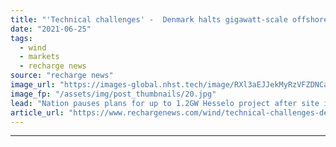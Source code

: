 ```yaml
---
title: "'Technical challenges' -  Denmark halts gigawatt-scale offshore wind tender"
date: "2021-06-25"
tags: 
  - wind
  - markets
  - recharge news
source: "recharge news"
image_url: "https://images-global.nhst.tech/image/RXl3aEJJekMyRzVFZDNCaXp4cGNNdWZWT1Avc05tazZ6aWJQQ3E5ejdhZz0=/nhst/binary/ba44c602d2fa62eb35dead56f0fff806"
image_fp: "/assets/img/post_thumbnails/20.jpg"
lead: "Nation pauses plans for up to 1.2GW Hesselo project after site investigations reveal soft clay formations"
article_url: "https://www.rechargenews.com/wind/technical-challenges-denmark-halts-gigawatt-scale-offshore-wind-tender/2-1-1030934"
---
```


---
